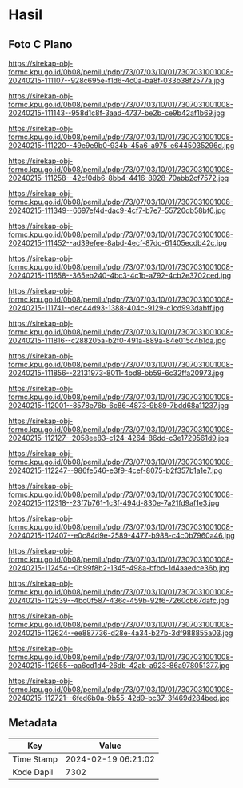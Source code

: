 # Hasil

## Foto C Plano

https://sirekap-obj-formc.kpu.go.id/0b08/pemilu/pdpr/73/07/03/10/01/7307031001008-20240215-111107--928c695e-f1d6-4c0a-ba8f-033b38f2577a.jpg

https://sirekap-obj-formc.kpu.go.id/0b08/pemilu/pdpr/73/07/03/10/01/7307031001008-20240215-111143--958d1c8f-3aad-4737-be2b-ce9b42af1b69.jpg

https://sirekap-obj-formc.kpu.go.id/0b08/pemilu/pdpr/73/07/03/10/01/7307031001008-20240215-111220--49e9e9b0-934b-45a6-a975-e6445035296d.jpg

https://sirekap-obj-formc.kpu.go.id/0b08/pemilu/pdpr/73/07/03/10/01/7307031001008-20240215-111258--42cf0db6-8bb4-4416-8928-70abb2cf7572.jpg

https://sirekap-obj-formc.kpu.go.id/0b08/pemilu/pdpr/73/07/03/10/01/7307031001008-20240215-111349--6697ef4d-dac9-4cf7-b7e7-55720db58bf6.jpg

https://sirekap-obj-formc.kpu.go.id/0b08/pemilu/pdpr/73/07/03/10/01/7307031001008-20240215-111452--ad39efee-8abd-4ecf-87dc-61405ecdb42c.jpg

https://sirekap-obj-formc.kpu.go.id/0b08/pemilu/pdpr/73/07/03/10/01/7307031001008-20240215-111658--365eb240-4bc3-4c1b-a792-4cb2e3702ced.jpg

https://sirekap-obj-formc.kpu.go.id/0b08/pemilu/pdpr/73/07/03/10/01/7307031001008-20240215-111741--dec44d93-1388-404c-9129-c1cd993dabff.jpg

https://sirekap-obj-formc.kpu.go.id/0b08/pemilu/pdpr/73/07/03/10/01/7307031001008-20240215-111816--c288205a-b2f0-491a-889a-84e015c4b1da.jpg

https://sirekap-obj-formc.kpu.go.id/0b08/pemilu/pdpr/73/07/03/10/01/7307031001008-20240215-111856--22131973-8011-4bd8-bb59-6c32ffa20973.jpg

https://sirekap-obj-formc.kpu.go.id/0b08/pemilu/pdpr/73/07/03/10/01/7307031001008-20240215-112001--8578e76b-6c86-4873-9b89-7bdd68a11237.jpg

https://sirekap-obj-formc.kpu.go.id/0b08/pemilu/pdpr/73/07/03/10/01/7307031001008-20240215-112127--2058ee83-c124-4264-86dd-c3e1729561d9.jpg

https://sirekap-obj-formc.kpu.go.id/0b08/pemilu/pdpr/73/07/03/10/01/7307031001008-20240215-112247--986fe546-e3f9-4cef-8075-b2f357b1a1e7.jpg

https://sirekap-obj-formc.kpu.go.id/0b08/pemilu/pdpr/73/07/03/10/01/7307031001008-20240215-112318--23f7b761-1c3f-494d-830e-7a21fd9af1e3.jpg

https://sirekap-obj-formc.kpu.go.id/0b08/pemilu/pdpr/73/07/03/10/01/7307031001008-20240215-112407--e0c84d9e-2589-4477-b988-c4c0b7960a46.jpg

https://sirekap-obj-formc.kpu.go.id/0b08/pemilu/pdpr/73/07/03/10/01/7307031001008-20240215-112454--0b99f8b2-1345-498a-bfbd-1d4aaedce36b.jpg

https://sirekap-obj-formc.kpu.go.id/0b08/pemilu/pdpr/73/07/03/10/01/7307031001008-20240215-112539--4bc0f587-436c-459b-92f6-7260cb67dafc.jpg

https://sirekap-obj-formc.kpu.go.id/0b08/pemilu/pdpr/73/07/03/10/01/7307031001008-20240215-112624--ee887736-d28e-4a34-b27b-3df988855a03.jpg

https://sirekap-obj-formc.kpu.go.id/0b08/pemilu/pdpr/73/07/03/10/01/7307031001008-20240215-112655--aa6cd1d4-26db-42ab-a923-86a978051377.jpg

https://sirekap-obj-formc.kpu.go.id/0b08/pemilu/pdpr/73/07/03/10/01/7307031001008-20240215-112721--6fed6b0a-9b55-42d9-bc37-3f469d284bed.jpg


## Metadata

| Key        | Value               |
| ---------- | ------------------- |
| Time Stamp | 2024-02-19 06:21:02 |
| Kode Dapil | 7302                |



